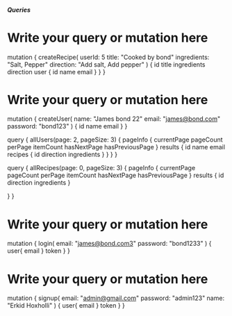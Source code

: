 ##### Queries
# Write your query or mutation here
mutation {
  createRecipe(
    userId: 5
    title: "Cooked by bond"
    ingredients: "Salt, Pepper"
    direction: "Add salt, Add pepper"
  ) {
    id
    title
    ingredients
    direction
    user {
      id
      name
      email
    }
  }
}

# Write your query or mutation here
mutation {
  createUser(
    name: "James bond 22"
    email: "james@bond.com"
    password: "bond123"
  ) {
      id
      name
      email
  }
}

query {
  allUsers(page: 2, pageSize: 3) {
    pageInfo {
      currentPage
      pageCount
      perPage
      itemCount
      hasNextPage
      hasPreviousPage
    }
    results {
      id
      name
      email
      recipes {
        id
        direction
        ingredients
      }
    }
  }
}

query {
  allRecipes(page: 0, pageSize: 3) {
     pageInfo {
      currentPage
      pageCount
      perPage
      itemCount
      hasNextPage
      hasPreviousPage
    }
    results {
      id
    direction
    ingredients
    }
    
  }
}

# Write your query or mutation here
mutation {
  login(
    email: "james@bond.com3"
    password: "bond1233"
  ) {
      user{
        email
      }
      token
  }
}

# Write your query or mutation here
mutation {
  signup(
    email: "admin@gmail.com"
    password: "admin123"
    name: "Erkid Hoxholli"
  ) {
      user{
        email
      }
      token
  }
}